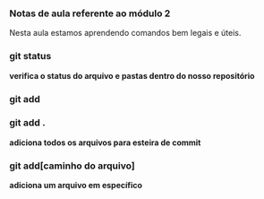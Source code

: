 ### Notas de aula referente ao módulo 2

Nesta aula estamos aprendendo comandos bem legais e úteis. 


### git status
**verifica o status do arquivo e pastas dentro do nosso repositório**


### git add

### git add .

**adiciona todos os arquivos para esteira de commit**

### git add[caminho do arquivo]

**adiciona um arquivo em específico**
